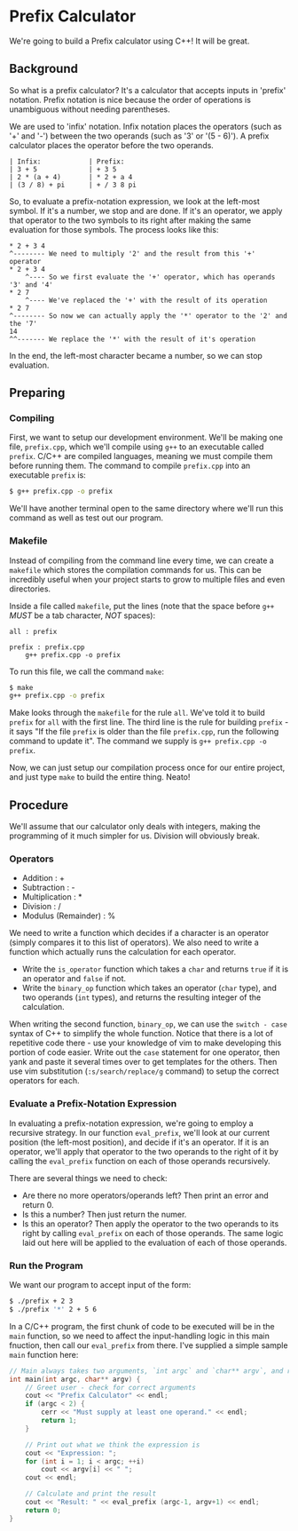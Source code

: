 Prefix Calculator
=================

We're going to build a Prefix calculator using C++! It will be great.

Background
----------

So what is a prefix calculator? It's a calculator that accepts inputs in
'prefix' notation. Prefix notation is nice because the order of operations is
unambiguous without needing parentheses.

We are used to 'infix' notation. Infix notation places the operators (such as
'+' and '-') between the two operands (such as '3' or '(5 - 6)'). A prefix
calculator places the operator before the two operands.

```
| Infix:            | Prefix:
| 3 + 5             | + 3 5
| 2 * (a + 4)       | * 2 + a 4
| (3 / 8) + pi      | + / 3 8 pi
```

So, to evaluate a prefix-notation expression, we look at the left-most
symbol. If it's a number, we stop and are done. If it's an operator, we apply
that operator to the two symbols to its right after making the same evaluation
for those symbols. The process looks like this:

```
* 2 + 3 4
^-------- We need to multiply '2' and the result from this '+' operator
* 2 + 3 4
    ^---- So we first evaluate the '+' operator, which has operands '3' and '4'
* 2 7
    ^---- We've replaced the '+' with the result of its operation
* 2 7
^-------- So now we can actually apply the '*' operator to the '2' and the '7'
14
^^------- We replace the '*' with the result of it's operation
```

In the end, the left-most character became a number, so we can stop evaluation.

Preparing
---------

### Compiling

First, we want to setup our development environment. We'll be making one file,
`prefix.cpp`, which we'll compile using `g++` to an executable called `prefix`.
C/C++ are compiled languages, meaning we must compile them before running them.
The command to compile `prefix.cpp` into an executable `prefix` is:

```bash
$ g++ prefix.cpp -o prefix
```

We'll have another terminal open to the same directory where we'll run this
command as well as test out our program.

### Makefile

Instead of compiling from the command line every time, we can create a
`makefile` which stores the compilation commands for us. This can be incredibly
useful when your project starts to grow to multiple files and even directories.

Inside a file called `makefile`, put the lines (note that the space before `g++`
*MUST* be a tab character, *NOT* spaces):

```
all : prefix

prefix : prefix.cpp
    g++ prefix.cpp -o prefix
```

To run this file, we call the command `make`:

```bash
$ make
g++ prefix.cpp -o prefix
```

Make looks through the `makefile` for the rule `all`. We've told it to build
`prefix` for `all` with the first line. The third line is the rule for building
`prefix` - it says "If the file `prefix` is older than the file `prefix.cpp`,
run the following command to update it". The command we supply is `g++
prefix.cpp -o prefix`.

Now, we can just setup our compilation process once for our entire project, and
just type `make` to build the entire thing. Neato!

Procedure
---------

We'll assume that our calculator only deals with integers, making the
programming of it much simpler for us. Division will obviously break.

### Operators

-   Addition            : +
-   Subtraction         : -
-   Multiplication      : *
-   Division            : /
-   Modulus (Remainder) : %

We need to write a function which decides if a character is an operator (simply
compares it to this list of operators). We also need to write a function which
actually runs the calculation for each operator.

-   Write the `is_operator` function which takes a `char` and returns `true` if
    it is an operator and `false` if not.
-   Write the `binary_op` function which takes an operator (`char` type), and
    two operands (`int` types), and returns the resulting integer of the
    calculation.

When writing the second function, `binary_op`, we can use the `switch - case`
syntax of C++ to simplify the whole function. Notice that there is a lot of
repetitive code there - use your knowledge of vim to make developing this
portion of code easier. Write out the `case` statement for one operator, then
yank and paste it several times over to get templates for the others. Then use
vim substitution (`:s/search/replace/g` command) to setup the correct operators
for each.

### Evaluate a Prefix-Notation Expression

In evaluating a prefix-notation expression, we're going to employ a recursive
strategy. In our function `eval_prefix`, we'll look at our current position (the
left-most position), and decide if it's an operator. If it is an operator, we'll
apply that operator to the two operands to the right of it by calling the
`eval_prefix` function on each of those operands recursively.

There are several things we need to check:

-   Are there no more operators/operands left? Then print an error and return 0.
-   Is this a number? Then just return the numer.
-   Is this an operator? Then apply the operator to the two operands to its
    right by calling `eval_prefix` on each of those operands. The same logic
    laid out here will be applied to the evaluation of each of those operands.

### Run the Program

We want our program to accept input of the form:

```bash
$ ./prefix + 2 3
$ ./prefix '*' 2 + 5 6
```

In a C/C++ program, the first chunk of code to be executed will be in the
`main` function, so we need to affect the input-handling logic in this main
fnuction, then call our `eval_prefix` from there. I've supplied a simple sample
`main` function here:

```c
// Main always takes two arguments, `int argc` and `char** argv`, and return int
int main(int argc, char** argv) {
    // Greet user - check for correct arguments
    cout << "Prefix Calculator" << endl;
    if (argc < 2) {
        cerr << "Must supply at least one operand." << endl;
        return 1;
    }

    // Print out what we think the expression is
    cout << "Expression: ";
    for (int i = 1; i < argc; ++i)
        cout << argv[i] << " ";
    cout << endl;

    // Calculate and print the result
    cout << "Result: " << eval_prefix (argc-1, argv+1) << endl;
    return 0;
}
```
